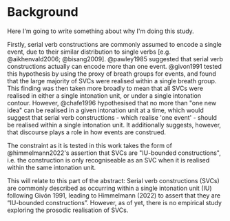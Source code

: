 # Background

Here I'm going to write something about why I'm doing this study.

Firstly, serial verb constructions are commonly assumed to encode a single event, due to their similar distribution to single verbs [e.g. @aikhenvald2006; @bisang2009].
@pawley1985 suggested that serial verb constructions actually can encode more than one event.
@givon1991 tested this hypothesis by using the proxy of breath groups for events, and found that the large majority of SVCs were realised within a single breath group. This finding was then taken more broadly to mean that all SVCs were realised in either a single intonation unit, or under a single intonation contour.
However, @chafe1996 hypothesised that no more than "one new idea" can be realised in a given intonation unit at a time, which would suggest that serial verb constructions - which realise 'one event' - should be realised within a single intonation unit. It additionally suggests, however, that discourse plays a role in how events are construed.

The constraint as it is tested in this work takes the form of @himmelmann2022's assertion that SVCs are "IU-bounded constructions", i.e. the construction is only recogniseable as an SVC when it is realised within the same intonation unit.

This will relate to this part of the abstract:
Serial verb constructions (SVCs) are commonly described as occurring within a single intonation unit (IU) following Givón 1991, leading to Himmelmann (2022) to assert that they are “IU-bounded constructions”. However, as of yet, there is no empirical study exploring the prosodic realisation of SVCs. 
